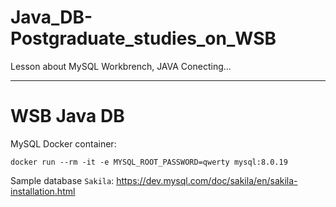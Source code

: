# Java_DB-Postgraduate_studies_on_WSB

Lesson about MySQL Workbrench, JAVA Conecting...

***

# WSB Java DB

MySQL Docker container:

```shell script
docker run --rm -it -e MYSQL_ROOT_PASSWORD=qwerty mysql:8.0.19
```

Sample database `Sakila`:
https://dev.mysql.com/doc/sakila/en/sakila-installation.html

